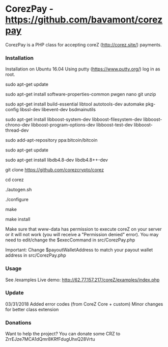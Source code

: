 CorezPay - https://github.com/bavamont/corezpay
=======

CorezPay is a PHP class for accepting coreZ (http://corez.site/) payments.

### Installation
Installation on Ubuntu 16.04
Using putty (https://www.putty.org/) log in as root.

sudo apt-get update

sudo apt-get install software-properties-common pwgen nano git unzip

sudo apt-get install build-essential libtool autotools-dev automake pkg-config libssl-dev libevent-dev bsdmainutils

sudo apt-get install libboost-system-dev libboost-filesystem-dev libboost-chrono-dev libboost-program-options-dev libboost-test-dev libboost-thread-dev

sudo add-apt-repository ppa:bitcoin/bitcoin

sudo apt-get update

sudo apt-get install libdb4.8-dev libdb4.8++-dev

git clone https://github.com/corezcrypto/corez

cd corez

./autogen.sh 

./configure

make

make install

Make sure that www-data has permission to execute coreZ on your server or it will not work (you will receive a "Permission denied" error).
You may need to edit/change the $execCommand in src/CorezPay.php

Important: Change $payoutWalletAddress to match your payout wallet address in src/CorezPay.php

### Usage
See /examples
Live demo: http://62.77.157.217/coreZ/examples/index.php

### Update
03/31/2018 	Added error codes (from CoreZ Core + custom)
			Minor changes for better class extension

### Donations
Want to help the project? You can donate some CRZ to ZrrEJze7MCA1dQmr8KRfFdugUhxQ28Vrtu